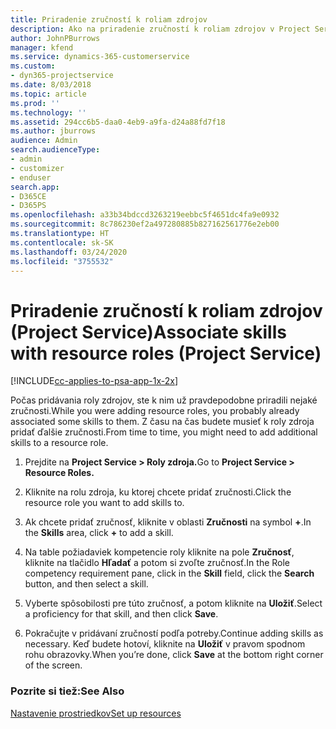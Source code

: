 ```yaml
---
title: Priradenie zručností k roliam zdrojov
description: Ako na priradenie zručností k roliam zdrojov v Project Service
author: JohnPBurrows
manager: kfend
ms.service: dynamics-365-customerservice
ms.custom:
- dyn365-projectservice
ms.date: 8/03/2018
ms.topic: article
ms.prod: ''
ms.technology: ''
ms.assetid: 294cc6b5-daa0-4eb9-a9fa-d24a88fd7f18
ms.author: jburrows
audience: Admin
search.audienceType:
- admin
- customizer
- enduser
search.app:
- D365CE
- D365PS
ms.openlocfilehash: a33b34bdccd3263219eebbc5f4651dc4fa9e0932
ms.sourcegitcommit: 8c786230ef2a497280885b827162561776e2eb00
ms.translationtype: HT
ms.contentlocale: sk-SK
ms.lasthandoff: 03/24/2020
ms.locfileid: "3755532"
---
```

# <a name="associate-skills-with-resource-roles-project-service"></a><span data-ttu-id="fbae2-103">Priradenie zručností k roliam zdrojov (Project Service)</span><span class="sxs-lookup"><span data-stu-id="fbae2-103">Associate skills with resource roles (Project Service)</span></span>

[!INCLUDE[cc-applies-to-psa-app-1x-2x](../includes/cc-applies-to-psa-app-1x-2x.md)]

<span data-ttu-id="fbae2-104">Počas pridávania roly zdrojov, ste k nim už pravdepodobne priradili nejaké zručnosti.</span><span class="sxs-lookup"><span data-stu-id="fbae2-104">While you were adding resource roles, you probably already associated some skills to them.</span></span> <span data-ttu-id="fbae2-105">Z času na čas budete musieť k roly zdroja pridať ďalšie zručnosti.</span><span class="sxs-lookup"><span data-stu-id="fbae2-105">From time to time, you might need to add additional skills to a resource role.</span></span>  
  
1.  <span data-ttu-id="fbae2-106">Prejdite na **Project Service > Roly zdroja.**</span><span class="sxs-lookup"><span data-stu-id="fbae2-106">Go to **Project Service > Resource Roles.**</span></span>  
  
2.  <span data-ttu-id="fbae2-107">Kliknite na rolu zdroja, ku ktorej chcete pridať zručnosti.</span><span class="sxs-lookup"><span data-stu-id="fbae2-107">Click the resource role you want to add skills to.</span></span>  
  
3.  <span data-ttu-id="fbae2-108">Ak chcete pridať zručnosť, kliknite v oblasti **Zručnosti** na symbol **+**.</span><span class="sxs-lookup"><span data-stu-id="fbae2-108">In the **Skills** area, click **+** to add a skill.</span></span>  
  
4.  <span data-ttu-id="fbae2-109">Na table požiadaviek kompetencie roly kliknite na pole **Zručnosť**, kliknite na tlačidlo **Hľadať** a potom si zvoľte zručnosť.</span><span class="sxs-lookup"><span data-stu-id="fbae2-109">In the Role competency requirement pane, click in the **Skill** field, click the **Search** button,  and then select a skill.</span></span>  
  
5.  <span data-ttu-id="fbae2-110">Vyberte spôsobilosti pre túto zručnosť, a potom kliknite na **Uložiť**.</span><span class="sxs-lookup"><span data-stu-id="fbae2-110">Select a proficiency for that skill, and then click **Save**.</span></span>  
  
6.  <span data-ttu-id="fbae2-111">Pokračujte v pridávaní zručností podľa potreby.</span><span class="sxs-lookup"><span data-stu-id="fbae2-111">Continue adding skills as necessary.</span></span> <span data-ttu-id="fbae2-112">Keď budete hotoví, kliknite na **Uložiť** v pravom spodnom rohu obrazovky.</span><span class="sxs-lookup"><span data-stu-id="fbae2-112">When you’re done, click **Save** at the bottom right corner of the screen.</span></span>  
  
### <a name="see-also"></a><span data-ttu-id="fbae2-113">Pozrite si tiež:</span><span class="sxs-lookup"><span data-stu-id="fbae2-113">See Also</span></span>  
 [<span data-ttu-id="fbae2-114">Nastavenie prostriedkov</span><span class="sxs-lookup"><span data-stu-id="fbae2-114">Set up resources</span></span>](../project-service/set-up-resources.md)
